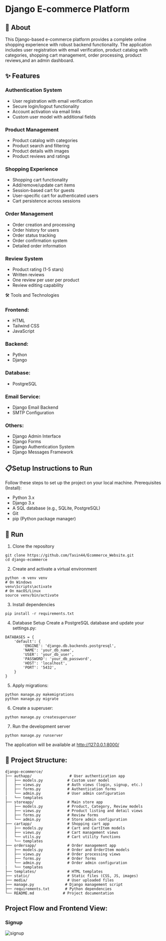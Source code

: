 # Django E-commerce Platform
## 📖 About
This Django-based e-commerce platform provides a complete online shopping experience with robust backend functionality. The application includes user registration with email verification, product catalog with categories, shopping cart management, order processing, product reviews,and an admin dashboard.
## ✨ Features

### Authentication System

* User registration with email verification
* Secure login/logout functionality
* Account activation via email links
* Custom user model with additional fields

### Product Management

* Product catalog with categories
* Product search and filtering
* Product details with images
* Product reviews and ratings

### Shopping Experience

* Shopping cart functionality
* Add/remove/update cart items
* Session-based cart for guests
* User-specific cart for authenticated users
* Cart persistence across sessions

### Order Management

* Order creation and processing
* Order history for users
* Order status tracking
* Order confirmation system
* Detailed order information

### Review System

* Product rating (1-5 stars)
* Written reviews
* One review per user per product
* Review editing capability

🛠️ Tools and Technologies

### Frontend:

* HTML
* Tailwind CSS
* JavaScript

### Backend:
* Python
* Django

### Database:
* PostgreSQL

### Email Service:

* Django Email Backend
* SMTP Configuration

### Others:

* Django Admin Interface
* Django Forms
* Django Authentication System
* Django Messages Framework


## 📋Setup Instructions to Run

Follow these steps to set up the project on your local machine.
Prerequisites (Install):
* Python 3.x
* Django 3.x
* A SQL database (e.g., SQLite, PostgreSQL)
* Git
* pip (Python package manager)

  
## 🚀 Run
1. Clone the repository
```
git clone https://github.com/Tasin44/Ecommerce_Website.git
cd django-ecommerce
```
2. Create and activate a virtual environment
```
python -m venv venv
# On Windows
venv\Scripts\activate
# On macOS/Linux
source venv/bin/activate

```
3. Install dependencies
```
pip install -r requirements.txt
```
4. Database Setup
Create a PostgreSQL database and update your settings.py:
```
DATABASES = {
    'default': {
        'ENGINE': 'django.db.backends.postgresql',
        'NAME': 'your_db_name',
        'USER': 'your_db_user',
        'PASSWORD': 'your_db_password',
        'HOST': 'localhost',
        'PORT': '5432',
    }
}
```
5. Apply migrations:
```
python manage.py makemigrations
python manage.py migrate
```
6. Create a superuser:
```
python manage.py createsuperuser
```
7. Run the development server
```
python manage.py runserver
```
The application will be available at http://127.0.0.1:8000/

## 📁 Project Structure:
```
django-ecommerce/
├── authapp/                 # User authentication app
│   ├── models.py           # Custom user model
│   ├── views.py            # Auth views (login, signup, etc.)
│   ├── forms.py            # Authentication forms
│   └── admin.py            # User admin configuration
|   └── templates            
├── storeapp/               # Main store app
│   ├── models.py           # Product, Category, Review models
│   ├── views.py            # Product listing and detail views
│   ├── forms.py            # Review forms
│   └── admin.py            # Store admin configuration
├── cartapp/                # Shopping cart app
│   ├── models.py           # Cart and CartItem models
│   ├── views.py            # Cart management views
│   └── utils.py            # Cart utility functions
|   └── templates 
├── ordersapp/              # Order management app
│   ├── models.py           # Order and OrderItem models
│   ├── views.py            # Order processing views
│   ├── forms.py            # Order forms
│   └── admin.py            # Order admin configuration
|   └── templates 
├── templates/              # HTML templates
├── static/                 # Static files (CSS, JS, images)
├── media/                  # User uploaded files
├── manage.py              # Django management script
├── requirements.txt       # Python dependencies
└── README.md             # Project documentation
```

## Project Flow and Frontend View:

### Signup

![signup](https://github.com/user-attachments/assets/1571ea00-88ab-436f-8e8f-ed4263850874)










